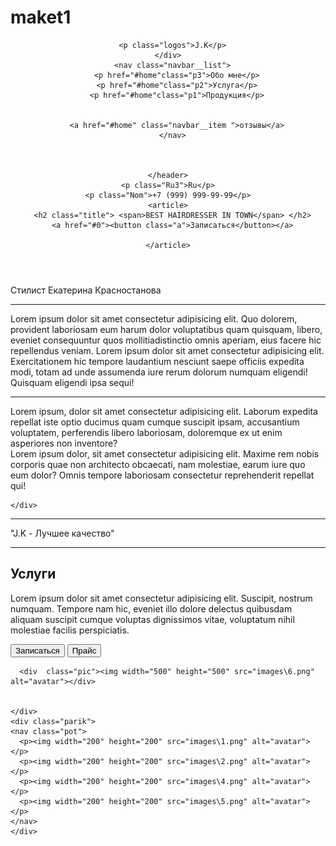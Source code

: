 # maket1
<!DOCTYPE HTML PUBLIC "-//W3C//DTD HTML 4.01//EN" "http://www.w3.org/TR/html4/strict.dtd">
<html>
 <head>
  <meta http-equiv="Content-Type" content="text/html; charset=utf-8">
  <title>Фоновое изображение</title>
  <style type="text/css">
   </style>
  <link rel="stylesheet" href="./css/style.css">
  <!-- box icon -->
  <link href='https://unpkg.com/boxicons@2.0.9/css/boxicons.min.css' rel='stylesheet'>
 </head>
 
 <body>
  <section class="section-one">
    <header class="navbar">
    <div class="navbar__logo">

      <p class="logos">J.K</p>
    </div>
      <nav class="navbar__list">
        <p href="#home"class="p3">Обо мне</p>
        <p href="#home"class="p2">Услуга</p>
        <p href="#home"class="p1">Продукция</p>
        
        
        <a href="#home" class="navbar__item ">отзывы</a>
      </nav>

      
      
    </header>
    <p class="Ru3">Ru</p>
    <p class="Nom">+7 (999) 999-99-99</p>
    <article>
      <h2 class="title"> <span>BEST HAIRDRESSER IN TOWN</span> </h2>
      <a href="#0"><button class="a">Записаться</button></a>
     
    </article>
  </section>


  <!-- s2 --> 
  <section  > 
    <div class="s2">
      <p class="b">Стилист Екатерина Красностанова</p>
    <div class="f1__list">
      <div align=left class="card__discriptionf"> <hr> Lorem ipsum dolor sit amet consectetur adipisicing elit. Quo dolorem, provident laboriosam eum harum dolor voluptatibus quam quisquam, libero, eveniet consequuntur quos mollitiadistinctio omnis aperiam, eius facere hic repellendus veniam. Lorem ipsum dolor sit amet consectetur adipisicing elit. Exercitationem hic tempore laudantium nesciunt saepe officiis expedita modi, totam ad unde assumenda iure rerum dolorum numquam eligendi! Quisquam eligendi ipsa sequi!
      </div><hr> 
    </div>
    <div class="f1__list" align=left>Lorem ipsum, dolor sit amet consectetur adipisicing elit. Laborum expedita repellat iste optio ducimus quam cumque suscipit ipsam, accusantium voluptatem, perferendis libero laboriosam, doloremque ex ut enim asperiores non inventore?
    </div>
    <div class="f1__list" align=left >Lorem ipsum dolor, sit amet consectetur adipisicing elit. Maxime rem nobis corporis quae non architecto obcaecati, nam molestiae, earum iure quo eum dolor? Omnis tempore laboriosam consectetur reprehenderit repellat qui!
      
    </div>
  </section>

  <section class="section-two" >
    <hr>
  <div class="text">"J.K - Лучшее качество"
  </div>
  <hr>
   
  </section>
  <section>
    <div class="pot6">
      <H2 class="text2">Услуги</H2>
      <p class="text3">Lorem ipsum dolor sit amet consectetur adipisicing elit. Suscipit, nostrum numquam. Tempore nam hic, eveniet illo dolore delectus quibusdam aliquam suscipit cumque voluptas dignissimos vitae, voluptatum nihil molestiae facilis perspiciatis.</p>
      <button id="0" class="but1">
        Записаться
      </button>
      <button class="but2">
        Прайс
      </button>

      <div  class="pic"><img width="500" height="500" src="images\6.png" alt="avatar"></div>


    </div>
    <div class="parik">
    <nav class="pot">
      <p><img width="200" height="200" src="images\1.png" alt="avatar"></p>
      <p><img width="200" height="200" src="images\2.png" alt="avatar"></p>
      <p><img width="200" height="200" src="images\4.png" alt="avatar"></p>
      <p><img width="200" height="200" src="images\5.png" alt="avatar"></p>
    </nav>
    </div>
  </section>


  
 </body>
</html>
